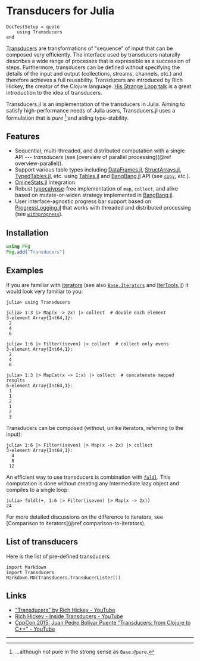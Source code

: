 # Transducers for Julia

```@meta
DocTestSetup = quote
    using Transducers
end
```

[Transducers](https://clojure.org/reference/transducers) are
transformations of "sequence" of input that can be composed very
efficiently.  The interface used by transducers naturally describes a
wide range of processes that is expressible as a succession of steps.
Furthermore, transducers can be defined without specifying the details
of the input and output (collections, streams, channels, etc.)  and
therefore achieves a full reusability.  Transducers are introduced by
Rich Hickey, the creator of the Clojure language.
[His Strange Loop talk](https://www.youtube.com/watch?v=6mTbuzafcII)
is a great introduction to the idea of transducers.

Transducers.jl is an implementation of the transducers in Julia.
Aiming to satisfy high-performance needs of Julia users,
Transducers.jl uses a formulation that is _pure_ [^pure] and aiding
type-stability.

## Features

* Sequential, multi-threaded, and distributed computation with a
  single API --- *transducers* (see
  [overview of parallel processing](@ref overview-parallel)).
* Support various table types including
  [DataFrames.jl](https://github.com/JuliaData/DataFrames.jl),
  [StructArrays.jl](https://github.com/JuliaArrays/StructArrays.jl),
  [TypedTables.jl](https://github.com/JuliaData/TypedTables.jl), etc.
  using [Tables.jl](https://github.com/JuliaData/Tables.jl) and
  [BangBang.jl](https://github.com/JuliaFolds/BangBang.jl) API
  (see [`copy`](@ref), etc.).
* [OnlineStats.jl](https://github.com/joshday/OnlineStats.jl)
  integration.
* Robust
  [typocalypse](https://discourse.julialang.org/search?q=typocalypse)-free
  implementation of `map`, `collect`, and alike based on
  mutate-or-widen strategy implemented in
  [BangBang.jl](https://github.com/JuliaFolds/BangBang.jl).
* User interface-agnostic progress bar support based on
  [ProgressLogging.jl](https://github.com/JunoLab/ProgressLogging.jl)
  that works with threaded and distributed processing (see
  [`withprogress`](@ref)).

## Installation

```julia
using Pkg
Pkg.add("Transducers")
```

## Examples

If you are familiar with
[iterators](https://en.wikipedia.org/wiki/Iterator) (see also
[`Base.Iterators`](https://docs.julialang.org/en/v1/base/iterators/)
and [IterTools.jl](https://github.com/JuliaCollections/IterTools.jl))
it would look very familiar to you:

```jldoctest
julia> using Transducers

julia> 1:3 |> Map(x -> 2x) |> collect  # double each element
3-element Array{Int64,1}:
 2
 4
 6

julia> 1:6 |> Filter(iseven) |> collect  # collect only evens
3-element Array{Int64,1}:
 2
 4
 6

julia> 1:3 |> MapCat(x -> 1:x) |> collect  # concatenate mapped results
6-element Array{Int64,1}:
 1
 1
 2
 1
 2
 3

```

Transducers can be composed (without, unlike iterators, referring to
the input):

```jldoctest filter-map
julia> 1:6 |> Filter(iseven) |> Map(x -> 2x) |> collect
3-element Array{Int64,1}:
  4
  8
 12
```

An efficient way to use transducers is combination with
[`foldl`](@ref).  This computation is done without creating any
intermediate lazy object and compiles to a single loop:

```jldoctest filter-map
julia> foldl(+, 1:6 |> Filter(iseven) |> Map(x -> 2x))
24
```

For more detailed discussions on the difference to iterators, see
[Comparison to iterators](@ref comparison-to-iterators).

## List of transducers

Here is the list of pre-defined transducers:

```@eval
import Markdown
import Transducers
Markdown.MD(Transducers.TransducerLister())
```

## Links

* ["Transducers" by Rich Hickey - YouTube](https://www.youtube.com/watch?v=6mTbuzafcII)
* [Rich Hickey - Inside Transducers - YouTube](https://www.youtube.com/watch?v=4KqUvG8HPYo)
* [CppCon 2015: Juan Pedro Bolívar Puente “Transducers: from Clojure to C++" - YouTube](https://www.youtube.com/watch?v=vohGJjGxtJQ)


---

[^pure]: ...although not pure in the strong sense as `Base.@pure`.
